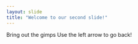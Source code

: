 ```yaml
---
layout: slide
title: "Welcome to our second slide!"
---
```

Bring out the gimps
Use the left arrow to go back!
